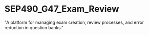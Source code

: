 # SEP490_G47_Exam_Review
"A platform for managing exam creation, review processes, and error reduction in question banks."
